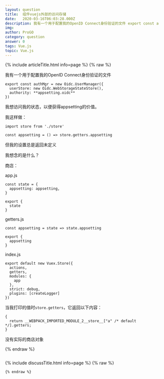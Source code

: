 ```yaml
---
layout: question
title:  组件vuejs外部的访问存储
date:   2020-03-16T06:03:28.000Z
description: 我有一个用于配置我的OpenID Connect身份验证的文件 export const authMgr = new Oidc.UserManager...
img: 
author: ProGO
category: question
answer: 0
tags: Vue.js
topic: Vue.js
---
```

<div class="article-root">
  <div class="article">
    {% include articleTitle.html info=page %}
    {% raw %}
    <div class="article-content"><p><font style="vertical-align: inherit;"><font style="vertical-align: inherit;">我有一个用于配置我的OpenID Connect身份验证的文件 </font></font></p>

<pre><code>export const authMgr = new Oidc.UserManager({<font></font>
  userStore: new Oidc.WebStorageStateStore(),<font></font>
  authority: **appsetting.oidc**<font></font>
})<font></font>
</code></pre>

<p><font style="vertical-align: inherit;"><font style="vertical-align: inherit;">我想访问我的状态，以便获得appsetting的价值。</font></font></p>

<p><font style="vertical-align: inherit;"><font style="vertical-align: inherit;">我这样做：</font></font></p>

<pre><code>import store from './store'<font></font>
<font></font>
const appsetting = () =&gt; store.getters.appsetting<font></font>
</code></pre>

<p><font style="vertical-align: inherit;"><font style="vertical-align: inherit;">但我的设置总是返回未定义</font></font></p>

<p><font style="vertical-align: inherit;"><font style="vertical-align: inherit;">我想念的是什么？</font></font></p>

<p><font style="vertical-align: inherit;"><font style="vertical-align: inherit;">商店：</font></font></p>

<p><font style="vertical-align: inherit;"><font style="vertical-align: inherit;">app.js</font></font></p>

<pre><code>const state = {<font></font>
  appsetting: appsetting,<font></font>
}<font></font>
<font></font>
export {<font></font>
  state <font></font>
}<font></font>
</code></pre>

<p><font style="vertical-align: inherit;"><font style="vertical-align: inherit;">getters.js</font></font></p>

<pre><code>const appsetting = state =&gt; state.appsetting<font></font>
<font></font>
export {<font></font>
  appsetting<font></font>
}<font></font>
</code></pre>

<p><font style="vertical-align: inherit;"><font style="vertical-align: inherit;">index.js</font></font></p>

<pre><code>export default new Vuex.Store({<font></font>
  actions,<font></font>
  getters,<font></font>
  modules: {<font></font>
    app<font></font>
  },<font></font>
  strict: debug,<font></font>
  plugins: [createLogger]<font></font>
})<font></font>
</code></pre>

<p><font style="vertical-align: inherit;"><font style="vertical-align: inherit;">当我打印的值时</font></font><code>store.getters</code><font style="vertical-align: inherit;"><font style="vertical-align: inherit;">，它返回以下内容：</font></font></p>

<pre><code>{<font></font>
  return __WEBPACK_IMPORTED_MODULE_2__store__["a" /* default */].getters;<font></font>
}<font></font>
</code></pre>

<p><font style="vertical-align: inherit;"><font style="vertical-align: inherit;">没有实际的商店对象</font></font></p></div>
    {% endraw %}
  </div>
  <p style="height: 0;width:0;overflow: hidden;"> 第1729篇《组件vuejs外部的访问存储》来自Winter(https://github.com/aiyld/aiyld.github.io)的站点</p>
  <div class="discuss-wrapper">
    {% include discussTitle.html info=page %}
    {% raw %}
    
    {% endraw %}
  </div>
<div>
